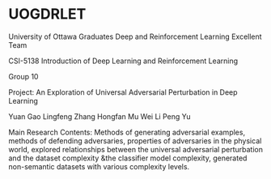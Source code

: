 # UOGDRLET
University of Ottawa Graduates Deep and Reinforcement Learning Excellent Team

CSI-5138 Introduction of Deep Learning and Reinforcement Learning

Group 10

Project: An Exploration of Universal Adversarial Perturbation in Deep Learning

Yuan Gao
Lingfeng Zhang
Hongfan Mu
Wei Li
Peng Yu

Main Research Contents: Methods of generating adversarial examples, methods of defending adversaries, properties of adversaries in the physical world, explored relationships between the universal adversarial perturbation and the dataset complexity &the classifier model complexity, generated non-semantic datasets with various complexity levels.

